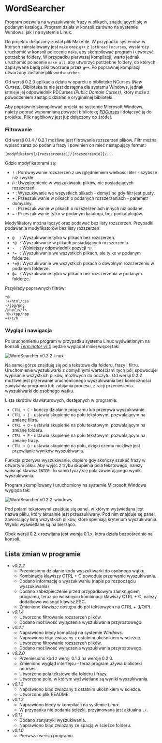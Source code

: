 # WordSearcher

Program pozwala na wyszukiwanie frazy w plikach, znajdujących się w podanym katalogu.
Program działa w konsoli zarówno na systemie Windows, jak i na systemie Linux.

Do projektu dołączony został plik Makefile.
W przypadku systemów, w których zainstalowany jest `make` oraz `g++` z `lpthread` i `ncurses`, wystarczy uruchomić w konsoli polecenie `make`, aby skompilować program i utworzyć potrzebne foldery.
W przypadku pierwszej kompilacji, warto jednak uruchomić polecenie `make all`, aby utworzyć potrzebne foldery, do których zapisywane będą pliki tworzone przez `g++`.
Po poprawnej kompilacji utworzony zostanie plik `wordsearcher`.

Od wersji 0.2.0 aplikacja działa w oparciu o bibliotekę NCurses *(New Curses)*.
Biblioteka ta nie jest dostępna dla systemu Windows, jednak istnieje jej odpowiednik PDCurses *(Public Domain Curses)*, który może z powodzeniem zastąpić działanie oryginalnej biblioteki.

Aby poprawnie skompilować projekt na systemie Microsoft Windows, należy pobrać wspomnianą powyżej bibliotekę [*PDCurses*](https://pdcurses.sourceforge.io/) i dołączyć ją do projektu. Plik nagłókowy jest już dołączony do źródeł.

### Filtrowanie

Od wersji 0.1.4 / 0.2.1 możliwe jest filtrowanie rozszerzeń plików.
Filtr można wpisać zaraz po podaniu frazy i powinien on mieć następujący format:

    [modyfikatory]/[rozszerzenie1]/[rozszerzenie2]/...

Gdzie modyfikatorami są:

  * `!` : Porównywanie rozszerzeń z uwzględnieniem wielkości liter - szybsze niż zwykłe.
  * `@` : Uwzględnienie w wyszukiwaniu plików, nie posiadających rozszerzeń.
  * `*` : Wyszukiwanie we wszystkich plikach - domyślne gdy filtr jest pusty.
  * `+` : Przeszukiwanie w plikach o podanych rozszerzeniach - parametr domyślny.
  * `-` : Przeszukiwanie w plikach o rozszerzeniach innych niż podane.
  * `=` : Przeszukiwanie tylko w podanym katalogu, bez podkatalogów.

Modyfikatory można łączyć oraz podawać bez listy rozszerzeń.
Przypadki podawania modyfikatorów bez listy rozszerzeń:

  * `@  ` : Wyszukiwanie tylko w plikach bez rozszerzeń.
  * `*@ ` : Wyszukiwanie w plikach posiadających rozszerzenia.
  * `-  ` : Wolniejszy odpowiednik pozycji `*@`.
  * `*= ` : Wyszukiwanie we wszystkich plikach, ale tylko w podanym folderze.
  * `*=@` : Wyszukiwanie we wszystkich plikach o dowolnym rozszerzeniu w podanym folderze.
  * `@= ` : Wyszukiwanie tylko w plikach bez rozszerzenia w podanym folderze.

Przykłady poprawnych filtrów:

    *@
    !+/html/css
    -/jpg/png
    /php/js/ts
    !@-/cpp/hpp
    =+/c/h

### Wygląd i nawigacja

Po uruchomieniu program w przypadku systemu Linux wyświetlonym na konsoli *[Terminator v1.0](https://gnometerminator.blogspot.com/p/introduction.html)* będzie wyglądał mniej więcej tak:

![WordSearcher v0.2.2-linux](http://img.aculo.pl/word-searcher/v0.2.2-linux.png)

Na samej górze znajdują się pola tekstowe dla folderu, frazy i filtru.
Uruchomienie wyszukiwarki z domyślnymi wartościami tych pól, spowoduje wypisanie wszystkich plików, możliwych do odczytu.
Od wersji 0.2.2 możliwe jest przerwanie uruchomionego wyszukiwania bez konieczności zamykania programu lub zabijania procesu, z racji przeniesienia wyszukiwarki do osobnego wątku.

Lista skrótów klawiaturowych, dostępnych w programie:
  
  * `CTRL + C` - kończy działanie programu lub przerywa wyszukiwanie.
  * `CTRL + I` - ustawia skupienie na polu tekstowym, pozwalającym na zmianę filtra.
  * `CTRL + O` - ustawia skupienie na polu tekstowym, pozwalającym na zmianę folderu.
  * `CTRL + P` - ustawia skupienie na polu tekstowym, pozwalającym na zmianę frazy.
  * `CTRL + Q` - ustawia skupienie na polu, dzięki czemu możliwe jest przewijanie wyników wyszukiwania.

Funkcja przerywa wyszukiwanie, dopiero gdy skończy szukać frazy w otwartym pliku.
Aby wyjść z trybu skupienia pola tekstowego, należy wcisnąć klawisz `ENTER`. To samo tyczy się pola zawierającego wyniki wyszukiwania.

Program skompilowany i uruchomiony na systemie Microsoft Windows wygląda tak:

![WordSearcher v0.2.2-windows](http://img.aculo.pl/word-searcher/v0.2.2-windows.png)

Pod polami tekstowymi znajduje się panel, w którym wyświetlana jest nazwa pliku, który aktualnie jest przeszukiwany. Pod nim znajduje sę panel, zawierający listę wszystkich plików, które spełniają kryterium wyszukiwania. Wyniki wyświetlane są na bierząco.

Obok wersji 0.2.x rozwijana jest wersja 0.1.x, która działa bezpośrednio na konsoli.

## Lista zmian w programie

  * _v0.2.2_
    * Przeniesiono działanie kodu wyszukiwarki do osobnego wątku.
    * Kombinacja klawiszy CTRL + C powoduje przerwanie wyszukiwania.
    * Dodano informację o wyszukiwaniu (napis po rozpoczęciu wyszukiwania)
    * Dodano zabezpieczenie przed przypadkowym zamknięciem programu, teraz po wciśnięciu kombinacji klawiszy CTRL + C,
      należy dodatkowo wcisnąć klawisz ESC.
    * Zmieniono klawisze dostępu do pól tekstowych na CTRL + (I/O/P).
  * _v0.1.4_
    * Utworzono filtrowanie rozszerzeń plików.
    * Dodano możliwość wyłączenia wyszukiwania przyrostowego.
  * _v0.2.1_
    * Naprawiono błędy kompilacji na systemie _Windows_.
    * Naprawiono błąd związany z ostatnim ukośnikiem w ścieżce.
    * Utworzono filtrowanie rozszerzeń plików.
    * Dodano możliwość wyłączenia wyszukiwania przyrostowego.
  * _v0.2.0_
    * Przeniesiono kod z wersji 0.1.3 na wersję 0.2.0.
    * Zmieniono wygląd interfejsu - teraz program używa biblioteki ncurses.
    * Utworzono pola tekstowe dla folderu i frazy.
    * Utworzono pole, w którym wyświetlane są wyniki wyszukiwania.
  * _v0.1.3_
    * Naprawiono błąd związany z ostatnim ukośnikiem w ścieżce.
    * Utworzono plik README.
  * _v0.1.2_
    * Naprawiono błędy w kompilacji na systemie _Linux_.
    * W przypadku nie podania ścieżki, przyjmowana jest aktualna `./`.
  * _v0.1.1_
    * Dodano statystyki wyszukiwania.
    * Naprawiono błąd związany ze spacją w ścieżce folderu.
  * _v0.1.0_
    * Pierwsza wersja programu.
